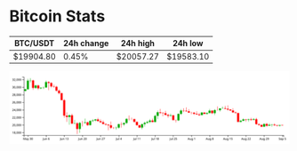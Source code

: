 # Bitcoin Stats

BTC/USDT|24h change|24h high|24h low|
|---|---|---|---|
|$19904.80|0.45%|$20057.27|$19583.10|

<img src="./chart.svg">
